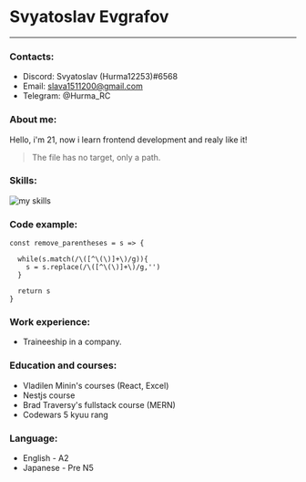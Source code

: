 # Svyatoslav Evgrafov
------
### Contacts:
* Discord: Svyatoslav (Hurma12253)#6568
* Email: slava1511200@gmail.com
* Telegram: @Hurma_RC

### About me:
Hello, i'm 21, now i learn frontend development and realy like it!
> The file has no target, only a path.

### Skills:
![my skills](https://skillicons.dev/icons?i=html,css,sass,pug,js,git,ts,nodejs,react,nestjs,express,materialui,figma,blender)

### Code example:
```
const remove_parentheses = s => {
  
  while(s.match(/\([^\(\)]+\)/g)){
    s = s.replace(/\([^\(\)]+\)/g,'')
  }
  
  return s
}
```

### Work experience:
* Traineeship in a company.

### Education and courses:
* Vladilen Minin's courses (React, Excel)
* Nestjs course
* Brad Traversy's fullstack course (MERN)
* Codewars 5 kyuu rang

### Language:
* English - A2
* Japanese - Pre N5
